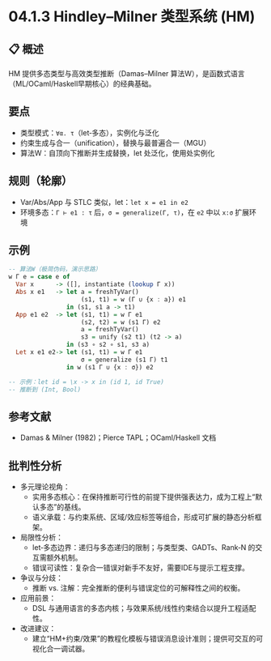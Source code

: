 # 04.1.3 Hindley–Milner 类型系统 (HM)

## 📋 概述

HM 提供多态类型与高效类型推断（Damas–Milner 算法W），是函数式语言（ML/OCaml/Haskell早期核心）的经典基础。

## 要点

- 类型模式：`∀α. τ`（let‑多态），实例化与泛化
- 约束生成与合一（unification），替换与最普遍合一（MGU）
- 算法W：自顶向下推断并生成替换，let 处泛化，使用处实例化

## 规则（轮廓）

- Var/Abs/App 与 STLC 类似，let：`let x = e1 in e2`
- 环境多态：`Γ ⊢ e1 : τ` 后，`σ = generalize(Γ, τ)`，在 `e2` 中以 `x:σ` 扩展环境

## 示例

```haskell
-- 算法W（极简伪码，演示思路）
w Γ e = case e of
  Var x      -> ([], instantiate (lookup Γ x))
  Abs x e1   -> let a = freshTyVar()
                    (s1, t1) = w (Γ ∪ {x : a}) e1
                in (s1, s1 a -> t1)
  App e1 e2  -> let (s1, t1) = w Γ e1
                    (s2, t2) = w (s1 Γ) e2
                    a = freshTyVar()
                    s3 = unify (s2 t1) (t2 -> a)
                in (s3 ∘ s2 ∘ s1, s3 a)
  Let x e1 e2-> let (s1, t1) = w Γ e1
                    σ = generalize (s1 Γ) t1
                in w (s1 Γ ∪ {x : σ}) e2
```

```haskell
-- 示例：let id = \x -> x in (id 1, id True)
-- 推断到 (Int, Bool)
```

## 参考文献

- Damas & Milner (1982)；Pierce TAPL；OCaml/Haskell 文档

## 批判性分析

- 多元理论视角：
  - 实用多态核心：在保持推断可行性的前提下提供强表达力，成为工程上“默认多态”的基线。
  - 语义承载：与约束系统、区域/效应标签等组合，形成可扩展的静态分析框架。
- 局限性分析：
  - let‑多态边界：递归与多态递归的限制；与类型类、GADTs、Rank‑N 的交互需额外机制。
  - 错误可读性：复杂合一错误对新手不友好，需要IDE与提示工程支撑。
- 争议与分歧：
  - 推断 vs. 注解：完全推断的便利与错误定位的可解释性之间的权衡。
- 应用前景：
  - DSL 与通用语言的多态内核；与效果系统/线性约束结合以提升工程适配性。
- 改进建议：
  - 建立“HM+约束/效果”的教程化模板与错误消息设计准则；提供可交互的可视化合一调试器。
